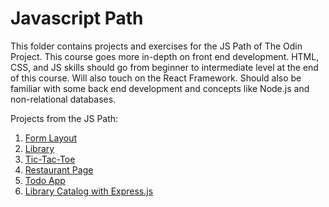 # Javascript Path  

This folder contains projects and exercises for the JS Path of The Odin Project. This course goes more in-depth on front end development. HTML, CSS, and JS skills should go from beginner to intermediate level at the end of this course. Will also touch on the React Framework. Should also be familiar with some back end development and concepts like Node.js and non-relational databases.  

Projects from the JS Path:  
 1. [Form Layout](https://tjaung.github.io/Odin-Basic-Form-Layout/)
 2. [Library](https://tjaung.github.io/TOP-Library/)
 3. [Tic-Tac-Toe](https://tjaung.github.io/TOP_tictactoe/)
 4. [Restaurant Page](https://tjaung.github.io/odin_restaurant/)
 5. [Todo App](https://tjaung.github.io/TOP_todo/)
 6. [Library Catalog with Express.js](https://suave-cooked-badger.glitch.me)
